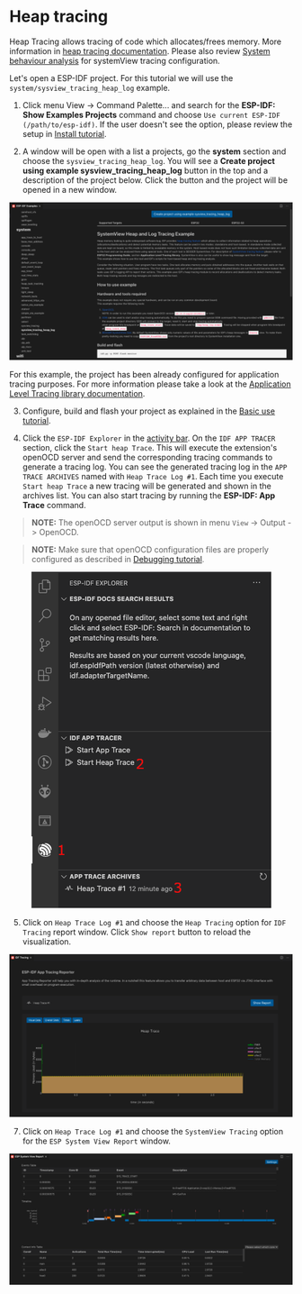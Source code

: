 # Heap tracing

Heap Tracing allows tracing of code which allocates/frees memory. More information in [heap tracing documentation](https://docs.espressif.com/projects/esp-idf/en/latest/api-reference/system/heap_debug.html#heap-tracing). Please also review [System behaviour analysis](https://docs.espressif.com/projects/esp-idf/en/latest/esp32/api-guides/app_trace.html#system-behavior-analysis-with-segger-systemview) for systemView tracing configuration.

Let's open a ESP-IDF project. For this tutorial we will use the `system/sysview_tracing_heap_log` example.

1. Click menu View -> Command Palette... and search for the **ESP-IDF: Show Examples Projects** command and choose `Use current ESP-IDF (/path/to/esp-idf)`. If the user doesn't see the option, please review the setup in [Install tutorial](./install.md).

2. A window will be open with a list a projects, go the **system** section and choose the `sysview_tracing_heap_log`. You will see a **Create project using example sysview_tracing_heap_log** button in the top and a description of the project below. Click the button and the project will be opened in a new window.

<p align="center">
  <img src="../../media/tutorials/heap_trace/sysview_tracing_heap_log.png" alt="SystemView Heap and Log tracing example">
</p>

For this example, the project has been already configured for application tracing purposes. For more information please take a look at the [Application Level Tracing library documentation](https://docs.espressif.com/projects/esp-idf/en/latest/esp32/api-guides/app_trace.html).

3. Configure, build and flash your project as explained in the [Basic use tutorial](./basic_use.md).

4. Click the `ESP-IDF Explorer` in the [activity bar](https://code.visualstudio.com/docs/getstarted/userinterface). On the `IDF APP TRACER` section, click the `Start heap Trace`. This will execute the extension's openOCD server and send the corresponding tracing commands to generate a tracing log. You can see the generated tracing log in the `APP TRACE ARCHIVES` named with `Heap Trace Log #1`. Each time you execute `Start heap Trace` a new tracing will be generated and shown in the archives list. You can also start tracing by running the **ESP-IDF: App Trace** command.

> **NOTE:** The openOCD server output is shown in menu `View` -> Output -> OpenOCD.

> **NOTE:** Make sure that openOCD configuration files are properly configured as described in [Debugging tutorial](./debugging.md).

<p align="center">
  <img src="../../media/tutorials/heap_trace/start_heap_tracing.png" alt="Start heap tracing">
</p>

5. Click on `Heap Trace Log #1` and choose the `Heap Tracing` option for `IDF Tracing` report window. Click `Show report` button to reload the visualization.

<p align="center">
  <img src="../../media/tutorials/heap_trace/heap_trace_report.png" alt="Trace Report">
</p>

7. Click on `Heap Trace Log #1` and choose the `SystemView Tracing` option for the `ESP System View Report` window.

<p align="center">
  <img src="../../media/tutorials/heap_trace/sysview_report.png" alt="SystemView Trace Report">
</p>
